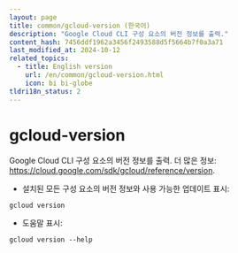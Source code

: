 ```yaml
---
layout: page
title: common/gcloud-version (한국어)
description: "Google Cloud CLI 구성 요소의 버전 정보를 출력."
content_hash: 7456ddf1962a3456f2493588d5f5664b7f0a3a71
last_modified_at: 2024-10-12
related_topics:
  - title: English version
    url: /en/common/gcloud-version.html
    icon: bi bi-globe
tldri18n_status: 2
---
```

# gcloud-version

Google Cloud CLI 구성 요소의 버전 정보를 출력.
더 많은 정보: <https://cloud.google.com/sdk/gcloud/reference/version>.

- 설치된 모든 구성 요소의 버전 정보와 사용 가능한 업데이트 표시:

`gcloud version`

- 도움말 표시:

`gcloud version --help`
